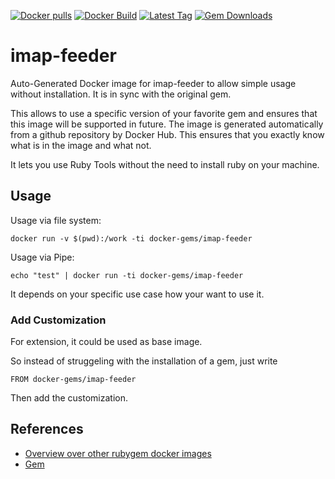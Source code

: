 [![Docker pulls](https://img.shields.io/docker/pulls/rubygem/imap-feeder.svg)](https://hub.docker.com/r/rubygem/imap-feeder/)
[![Docker Build](https://img.shields.io/docker/automated/rubygem/imap-feeder.svg)](https://hub.docker.com/r/rubygem/imap-feeder/)
[![Latest Tag](https://img.shields.io/github/tag/docker-rubygem/imap-feeder.svg)](https://hub.docker.com/r/rubygem/imap-feeder/)
[![Gem Downloads](https://img.shields.io/gem/dt/imap-feeder.svg)](https://rubygems.org/gems/imap-feeder/)
# imap-feeder

Auto-Generated Docker image for imap-feeder to allow simple usage without installation.
It is in sync with the original gem.

This allows to use a specific version of your favorite gem and ensures that this image will be supported in future.
The image is generated automatically from a github repository by Docker Hub.
This ensures that you exactly know what is in the image and what not.

It lets you use Ruby Tools without the need to install ruby on your machine.

## Usage

Usage via file system:

`docker run -v $(pwd):/work -ti docker-gems/imap-feeder`

Usage via Pipe:

`echo "test" | docker run -ti docker-gems/imap-feeder`

It depends on your specific use case how your want to use it.

### Add Customization

For extension, it could be used as base image.

So instead of struggeling with the installation of a gem, just write

`FROM docker-gems/imap-feeder`

Then add the customization.

## References

 - [Overview over other rubygem docker images](https://github.com/thinkbot/docker-rubygem)
 - [Gem](https://rubygems.org/gems/imap-feeder/)

